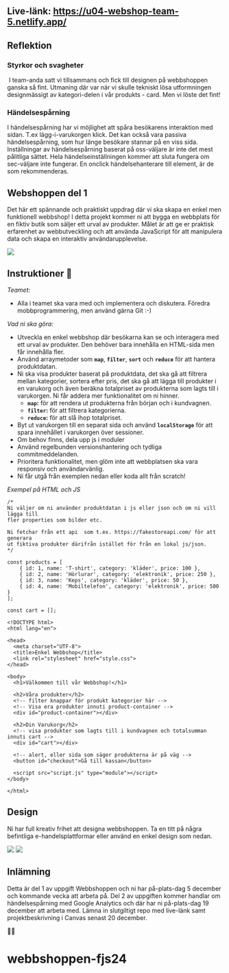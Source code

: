 ## Live-länk: https://u04-webshop-team-5.netlify.app/

## Reflektion
### Styrkor och svagheter
 I team-anda satt vi tillsammans och fick till designen på webbshoppen ganska så fint. Utmaning där var när vi skulle tekniskt lösa utformningen designmässigt av kategori-delen i vår produkts - card. Men vi löste det fint!

### Händelsespårning
I händelsespårning har vi möjlighet att spåra besökarens interaktion med sidan. T.ex lägg-i-varukorgen klick. Det kan också vara passiva händelsespårning, som hur länge besökare stannar på en viss sida. Inställningar av händelsespårning baserat på oss-väljare är inte det mest pålitliga sättet. Hela händelseinställningen kommer att sluta fungera om sec-väljare inte fungerar. En onclick händelsehanterare till element, är de som rekommenderas.

## **Webshoppen del 1**

Det här ett spännande och praktiskt uppdrag där vi ska skapa en enkel men funktionell webbshop! I detta projekt kommer ni att bygga en webbplats för en fiktiv butik som säljer ett urval av produkter. Målet är att ge er praktisk erfarenhet av webbutveckling och att använda JavaScript för att manipulera data och skapa en interaktiv användarupplevelse.

![](https://github.com/chasacademy-sandra-larsson/boilerroom-webshoppen/blob/main/inspo.png)

## **Instruktioner** 👋

*Teamet:*
* Alla i teamet ska vara med och implementera och diskutera. Föredra mobbprogrammering, men använd gärna Git :-)

*Vad ni ska göra:*
- Utveckla en enkel webbshop där besökarna kan se och interagera med ett urval av produkter. Den behöver bara innehålla en HTML-sida men får innehålla fler.
- Använd arraymetoder som **`map`**, **`filter`**, **`sort`** och **`reduce`** för att hantera produktdatan.
- Ni ska visa produkter baserat på produktdata, det ska gå att filtrera mellan kategorier, sortera efter pris, det ska gå att lägga till produkter i en varukorg och även beräkna totalpriset av produkterna som lagts till i varukorgen. Ni får addera mer funktionalitet om ni hinner.
    - **`map`:** för att rendera ut produkterna från början och i kundvagnen.
    - **`filter`:** för att filtrera kategorierna.
    - **`reduce`:** för att slå ihop totalpriset.
- Byt ut varukorgen till en separat sida och använd **`localStorage`** för att spara innehållet i varukorgen över sessioner.
- Om behov finns, dela upp js i moduler
- Använd regelbunden versionshantering och tydliga commitmeddelanden. 
- Prioritera funktionalitet, men glöm inte att webbplatsen ska vara responsiv och användarvänlig.
- Ni får utgå från exemplen nedan eller koda allt från scratch!

*Exempel på HTML och JS*
```
/* 
Ni väljer om ni använder produktdatan i js eller json och om ni vill lägga till 
fler properties som bilder etc.

Ni fetchar från ett api  som t.ex. https://fakestoreapi.com/ för att generara
ut fiktiva produkter därifrån istället för från en lokal js/json.
*/

const products = [
    { id: 1, name: 'T-shirt', category: 'kläder', price: 100 },
    { id: 2, name: 'Hörlurar', category: 'elektronik', price: 250 },
    { id: 3, name: 'Keps', category: 'kläder', price: 50 },
    { id: 4, name: 'Mobiltelefon', category: 'elektronik', price: 500 }
];

const cart = [];
```
```
<!DOCTYPE html>
<html lang="en">

<head>
  <meta charset="UTF-8">
  <title>Enkel Webbshop</title>
  <link rel="stylesheet" href="style.css">
</head>

<body>
  <h1>Välkommen till vår Webbshop!</h1>
	  
  <h2>Våra produkter</h2>
  <!-- filter knappar för produkt kategorier här -->
  <!-- Visa era produkter innuti product-container -->
  <div id="product-container"></div>

  <h2>Din Varukorg</h2>
  <!-- visa produkter som lagts till i kundvagnen och totalsumman innuti cart -->
  <div id="cart"></div>
	
  <!-- alert, eller sida som säger produkterna är på väg -->
  <button id="checkout">Gå till kassan</button>
	
  <script src="script.js" type="module"></script>
</body>

</html>
```
## **Design**

Ni har full kreativ frihet att designa webbshoppen. Ta en titt på några befintliga e-handelsplattformar eller använd en enkel design som nedan.

![](https://github.com/chasacademy-sandra-larsson/boilerroom-webshoppen/blob/main/inspo2.png)
![](https://github.com/chasacademy-sandra-larsson/boilerroom-webshoppen/blob/main/inspo3.png)

## **Inlämning**

Detta är del 1 av uppgift Webbshoppen och ni har på-plats-dag 5 december och kommande vecka att arbeta på. 
Del 2 av uppgiften kommer handlar om händelsespårning med Google Analytics och där har ni på-plats-dag 19 december att arbeta med. 
Lämna in slutgiltigt repo med live-länk samt projektbeskrivning i Canvas senast 20 december.
 
 💫🚀
# webbshoppen-fjs24
